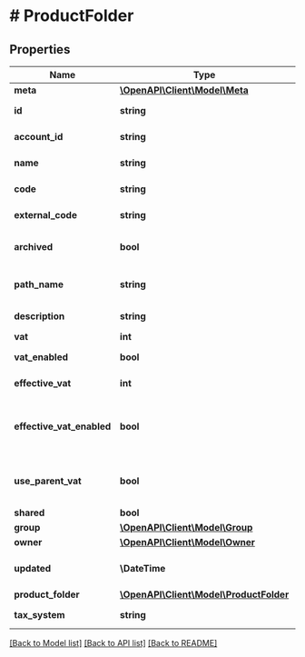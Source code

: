 # # ProductFolder

## Properties

Name | Type | Description | Notes
------------ | ------------- | ------------- | -------------
**meta** | [**\OpenAPI\Client\Model\Meta**](Meta.md) |  | [optional]
**id** | **string** | ID группы товаров | [optional] [readonly]
**account_id** | **string** | ID учетной записи | [optional] [readonly]
**name** | **string** | Наименование группы товаров | [optional]
**code** | **string** | Код группы товаров | [optional]
**external_code** | **string** | Внешний код группы товаров | [optional]
**archived** | **bool** | Добавлена ли группа товаров в архив | [optional]
**path_name** | **string** | Наименование родительской группы | [optional] [readonly]
**description** | **string** | Описание группы товаров | [optional]
**vat** | **int** | НДС % | [optional]
**vat_enabled** | **bool** | Включен ли НДС для группы | [optional]
**effective_vat** | **int** | Реальный НДС % | [optional] [readonly]
**effective_vat_enabled** | **bool** | Дополнительный признак для определения разграничения реального НДС | [optional] [readonly]
**use_parent_vat** | **bool** | Используется ли ставка НДС родительской группы | [optional]
**shared** | **bool** | Общий доступ | [optional]
**group** | [**\OpenAPI\Client\Model\Group**](Group.md) |  | [optional]
**owner** | [**\OpenAPI\Client\Model\Owner**](Owner.md) |  | [optional]
**updated** | **\DateTime** | Момент последнего обновления | [optional] [readonly]
**product_folder** | [**\OpenAPI\Client\Model\ProductFolder**](ProductFolder.md) |  | [optional]
**tax_system** | **string** | Код системы налогообложения | [optional]

[[Back to Model list]](../../README.md#models) [[Back to API list]](../../README.md#endpoints) [[Back to README]](../../README.md)

